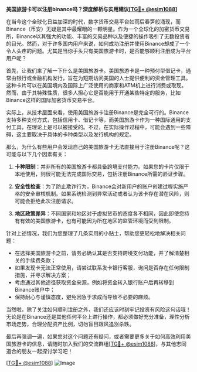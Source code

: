 **美国旅游卡可以注册binance吗？深度解析与实用建议[[TG💪+ @esim1088](https://t.me/s/esim1088)]**

在当今这个全球化日益加深的时代，数字货币交易平台如雨后春笋般涌现，而Binance（币安）无疑是其中最耀眼的一颗明星。作为一个全球化的加密货币交易所，Binance以其强大的功能、丰富的交易品种以及便捷的操作吸引了无数投资者的目光。然而，对于许多国内用户来说，如何成功注册并使用Binance却成了一个令人头疼的问题。尤其是当你手头只有美国旅游卡时，是否能够顺利注册成为平台用户呢？

首先，让我们来了解一下什么是美国旅游卡。美国旅游卡是一种预付型借记卡，通常由银行或金融机构发行，旨在为短期访问美国的人士提供便利的资金管理工具。这种卡片可以在美国境内及国际上广泛使用的商家和ATM机上进行消费或取现。然而，由于其特殊性质，很多人担心它是否能用于开通某些特定的服务，比如Binance这样的国际加密货币交易平台。

实际上，从技术层面来看，使用美国旅游卡注册Binance是完全可行的。Binance支持多种支付方式，包括信用卡、借记卡等，而美国旅游卡作为一种国际通用的支付工具，在理论上是可以被接受的。不过，在实际操作过程中，可能会遇到一些障碍，这主要取决于具体的卡种类型以及发行机构的规定。

那么，为什么有些用户会发现自己的美国旅游卡无法直接用于注册Binance呢？这可能与以下几个因素有关：

1. **卡种限制**：并非所有的美国旅游卡都具备跨境支付能力。如果您的卡片仅限于本地使用，则很可能无法完成国际交易，包括注册Binance所需的验证步骤。
   
2. **安全性检查**：为了防止欺诈行为，Binance会对新用户的账户创建过程实施严格的安全审核机制。如果系统检测到异常活动或者认为该卡存在潜在风险，则可能会拒绝此次注册请求。

3. **地区政策差异**：不同国家和地区对于虚拟货币的态度各不相同，因此即使您持有有效的美国旅游卡，也有可能因为所在地区的监管环境而受到限制。

针对上述情况，我们为您整理了几条实用的小贴士，帮助您更轻松地解决相关问题：

- 在选择美国旅游卡之前，请务必确认其是否支持跨境支付功能，并了解清楚相关的手续费条款；
- 如果发现卡无法正常使用，请尝试联系发卡银行客服，询问是否存在任何限制措施，并寻求解决方案；
- 考虑通过其他途径获取资金来源，例如将资金转入银行账户后再转移到Binance账户中；
- 保持耐心与谨慎态度，避免因急于求成而导致不必要的麻烦。

当然啦，除了关注如何顺利注册之外，我们还应该时刻牢记投资有风险这句话哦！无论是在Binance还是其他任何平台上进行操作，都必须做好充分准备，理性分析市场走势，合理分配资产比例，切勿盲目跟风追涨杀跌。

最后再强调一遍，如果您对这个问题还有疑问，或者需要更多关于如何高效利用美国旅游卡的信息，请随时加入我们的交流群组[[TG💪+ @esim1088](https://t.me/s/esim1088)]，与其他志同道合的朋友一起探讨学习吧！

[[TG💪+ @esim1088](https://t.me/s/esim1088)] ![Image](https://i.postimg.cc/4NQfJmqS/Snipaste-2025-05-13-00-14-12.png)